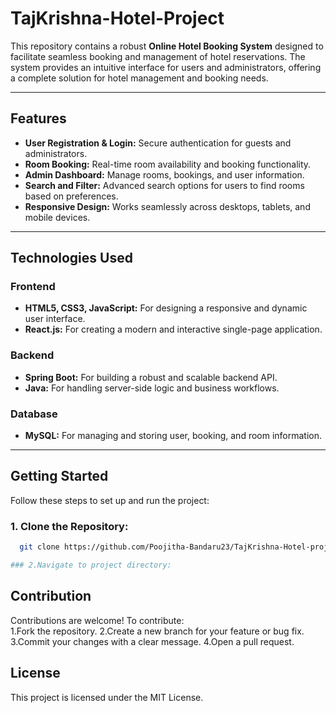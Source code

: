 # TajKrishna-Hotel-Project

This repository contains a robust **Online Hotel Booking System** designed to facilitate seamless booking and management of hotel reservations. The system provides an intuitive interface for users and administrators, offering a complete solution for hotel management and booking needs.

---

## Features
- **User Registration & Login:** Secure authentication for guests and administrators.
- **Room Booking:** Real-time room availability and booking functionality.
- **Admin Dashboard:** Manage rooms, bookings, and user information.
- **Search and Filter:** Advanced search options for users to find rooms based on preferences.
- **Responsive Design:** Works seamlessly across desktops, tablets, and mobile devices.

---

## Technologies Used

### Frontend
- **HTML5, CSS3, JavaScript:** For designing a responsive and dynamic user interface.
- **React.js:** For creating a modern and interactive single-page application.

### Backend
- **Spring Boot:** For building a robust and scalable backend API.
- **Java:** For handling server-side logic and business workflows.

### Database
- **MySQL:** For managing and storing user, booking, and room information.

---

## Getting Started

Follow these steps to set up and run the project:

### 1. Clone the Repository:
```bash
  git clone https://github.com/Poojitha-Bandaru23/TajKrishna-Hotel-project

### 2.Navigate to project directory:
```
## Contribution
Contributions are welcome! To contribute:  
1.Fork the repository.
2.Create a new branch for your feature or bug fix.
3.Commit your changes with a clear message.
4.Open a pull request.

## License
This project is licensed under the MIT License.

